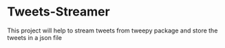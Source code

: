 # Tweets-Streamer
This project will help to stream tweets from tweepy package and store the tweets in a json file

